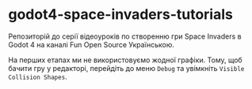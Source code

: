 # godot4-space-invaders-tutorials
Репозиторій до серії відеоуроків по створенню гри Space Invaders в Godot 4 на каналі Fun Open Source Українською.

На перших етапах ми не використовуємо жодної графіки. Тому, щоб бачити гру у редакторі, перейдіть до меню ```Debug``` та увімкніть ```Visible Collision Shapes```.
